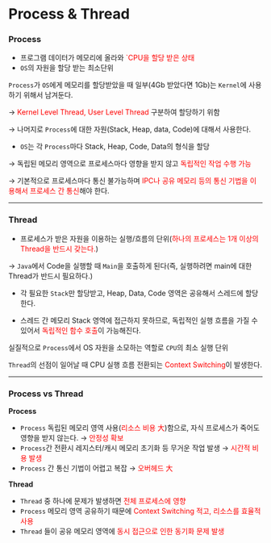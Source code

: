 # Process & Thread

### Process

- 프로그램 데이터가 메모리에 올라와 <span style="color:red;">`CPU을 할당 받은 상태</span>
-  `OS`의 자원을 할당 받는 최소단위

`Process`가 `OS`에게 메모리를 할당받았을 때 일부(4Gb 받았다면 1Gb)는 `Kernel`에 사용하기 위해서 남겨둔다.

→  <span style="color:red;">Kernel Level Thread, User Level Thread </span>구분하여 할당하기 위함

→ 나머지로 `Process`에 대한 자원(Stack, Heap, data, Code)에 대해서 사용한다.

- `OS`는 각 `Process`마다 Stack, Heap, Code, Data의 형식을 할당

→ 독립된 메모리 영역으로 프로세스마다 영향을 받지 않고 <span style="color:red;">독립적인 작업 수행 가능</span>

→ 기본적으로 프로세스마다 통신 불가능하며 <span style="color:red;">IPC나 공유 메모리 등의 통신 기법을 이용해서 프로세스 간 통신</span>해야 한다.

---
### Thread

- 프로세스가 받은 자원을 이용하는 실행/흐름의 단위(<span style="color:red;">하나의 프로세스는 1개 이상의 Thread을 반드시 갖는다.</span>)

→ `Java`에서 Code을 실행할 때 `Main`을 호출하게 된다(즉, 실행하려면 main에 대한 Thread가 반드시 필요하다.)

- 각 필요한 `Stack`만 할당받고, Heap, Data, Code 영역은 공유해서 스레드에 할당한다.

- 스레드 간 메모리 Stack 영역에 접근하지 못하므로, 독립적인 실행 흐름을 가질 수 있어서 <span style="color:red;">독립적인 함수 호출</span>이 가능해진다.

실질적으로 `Process`에서 OS 자원을 소모하는 역할로 `CPU`의 최소 실행 단위

`Thread`의 선점이 일어날 때 CPU 실행 흐름 전환되는 <span style="color:red;">Context Switching</span>이 발생한다.

---
### Process vs Thread

**Process**

- `Process` 독립된 메모리 영역 사용(<span style="color:red;">리소스 비용 大</span>)함으로, 자식 프로세스가 죽어도 영향을 받지 않는다. → <span style="color:red;">안정성 확보</span>
- `Process`간 전환시 레지스터/캐시 메모리 초기화 등 무거운 작업 발생 → <span style="color:red;">시간적 비용 발생</span>
- `Process` 간 통신 기법이 어렵고 복잡 → <span style="color:red;">오버헤드 大</span>

**Thread**
- `Thread` 중 하나에 문제가 발생하면 <span style="color:red;">전체 프로세스에 영향</span>
- `Process` 메모리 영역 공유하기 때문에 <span style="color:red;">Context Switching 적고, 리소스를 효율적 사용</span>
- `Thread` 들이 공유 메모리 영역에 <span style="color:red;">동시 접근으로 인한 동기화 문제 발생</span>


